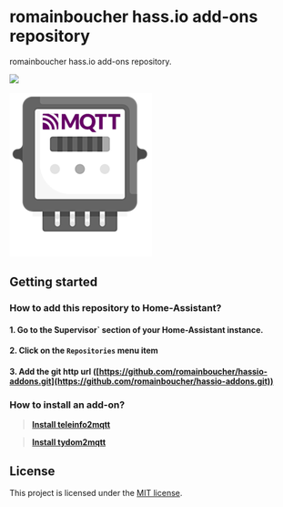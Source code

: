 # romainboucher hass.io add-ons repository

romainboucher hass.io add-ons repository.

![](https://github.com/romainboucher/tydom2mqtt/raw/master/docs/tydom2mqtt_logo_250.png)

![](https://github.com/fmartinou/teleinfo2mqtt/raw/master/docs/teleinfo2mqtt-logo-250.png)

## Getting started

### How to add this repository to Home-Assistant?

#### 1. Go to the ̀Supervisor` section of your Home-Assistant instance.

#### 2. Click on the `Repositories` menu item

#### 3. Add the git http url ([https://github.com/romainboucher/hassio-addons.git](https://github.com/romainboucher/hassio-addons.git))

### How to install an add-on?

> [**Install teleinfo2mqtt**](teleinfo2mqtt/README.md)

> [**Install tydom2mqtt**](tydom2mqtt/README.md)

## License
This project is licensed under the [MIT license](https://github.com/romainboucher/hassio-addons/blob/master/LICENSE).
